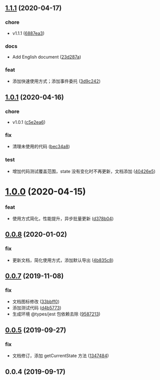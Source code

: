 ## [1.1.1](https://github.com/flarestart/rekv/compare/v1.1.0...v1.1.1) (2020-04-17)


### chore

* v1.1.1 ([6887ea3](https://github.com/flarestart/rekv/commit/6887ea3dd2f10c3ec3be4860e34c5188899d54e0))

### docs

* Add English document ([23d287a](https://github.com/flarestart/rekv/commit/23d287af8cc789fff0d915d0af392bb1d95ea6df))

### feat

* 添加快速使用方式；添加事件委托 ([3d9c242](https://github.com/flarestart/rekv/commit/3d9c24277fc8377dd11f83665a60b171f119fa5d))



## [1.0.1](https://github.com/flarestart/rekv/compare/v1.0.0...v1.0.1) (2020-04-16)


### chore

* v1.0.1 ([c5e2ea6](https://github.com/flarestart/rekv/commit/c5e2ea60a6f5316e9e053a9902b360e5786edef7))

### fix

* 清理未使用的代码 ([bec34a8](https://github.com/flarestart/rekv/commit/bec34a82d98546729a776e865761633190116c50))

### test

* 增加代码测试覆盖范围，state 没有变化时不再更新，文档添加 ([40426e5](https://github.com/flarestart/rekv/commit/40426e5a18ade5179b65323f428844039dabae22))



# [1.0.0](https://github.com/flarestart/rekv/compare/v0.0.8...v1.0.0) (2020-04-15)


### feat

* 使用方式简化，性能提升，异步批量更新 ([d378b04](https://github.com/flarestart/rekv/commit/d378b04997ced5bb48667aa7367d550eeb4c6aaa))



## [0.0.8](https://github.com/flarestart/rekv/compare/v0.0.7...v0.0.8) (2020-01-02)


### fix

* 更新文档，简化使用方式，添加默认导出 ([4b835c8](https://github.com/flarestart/rekv/commit/4b835c832b5dd572a6104b0303ee8f58c6367f4f))



## [0.0.7](https://github.com/flarestart/rekv/compare/v0.0.6...v0.0.7) (2019-11-08)


### fix

* 文档图标修改 ([33bbff0](https://github.com/flarestart/rekv/commit/33bbff05d1273c2c12541eff15185fa107d557a7))
* 添加测试代码 ([d4b5773](https://github.com/flarestart/rekv/commit/d4b577316dbacb335cf79e725c1afe78dd09d889))
* 生成环境 @types/jest 包依赖去除 ([9587213](https://github.com/flarestart/rekv/commit/9587213cf02f12b7db1dc108c62984e359e30b3d))



## [0.0.5](https://github.com/flarestart/rekv/compare/v0.0.4...v0.0.5) (2019-09-27)


### fix

* 文档修订，添加 getCurrentState 方法 ([1347484](https://github.com/flarestart/rekv/commit/1347484f752af9bb425fb313be5c68d186215fbd))



## 0.0.4 (2019-09-17)




